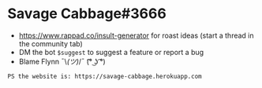 # Savage Cabbage#3666
 - https://www.rappad.co/insult-generator for roast ideas (start a thread in the community tab)
 - DM the bot `$suggest` to suggest a feature or report a bug
 - Blame Flynn ¯\\_(ツ)_/¯   (͡° ͜ʖ ͡°)

```PS the website is: https://savage-cabbage.herokuapp.com```